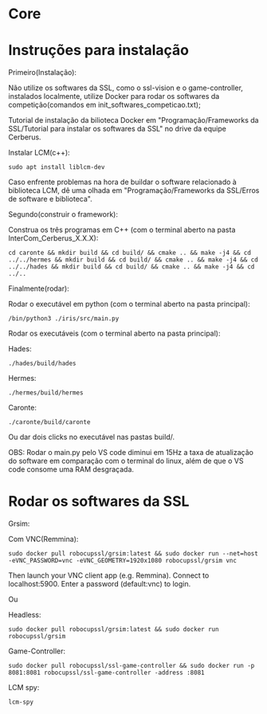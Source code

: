 # Core

# Instruções para instalação

Primeiro(Instalação):

Não utilize os softwares da SSL, como o ssl-vision e o game-controller, instalados localmente, utilize Docker para rodar os softwares da competição(comandos em init_softwares_competicao.txt);

Tutorial de instalação da bilioteca Docker em "Programação/Frameworks da SSL/Tutorial para instalar os softwares da SSL" no drive da equipe Cerberus.
	
	
Instalar LCM(c++):

	sudo apt install liblcm-dev
		
Caso enfrente problemas na hora de buildar o software relacionado à biblioteca LCM, dê uma olhada em "Programação/Frameworks da SSL/Erros de software e biblioteca".


Segundo(construir o framework):

Construa os três programas em C++ (com o terminal aberto na pasta InterCom_Cerberus_X.X.X):

	cd caronte && mkdir build && cd build/ && cmake .. && make -j4 && cd ../../hermes && mkdir build && cd build/ && cmake .. && make -j4 && cd ../../hades && mkdir build && cd build/ && cmake .. && make -j4 && cd ../..



Finalmente(rodar):

Rodar o executável em python (com o terminal aberto na pasta principal):
	
	/bin/python3 ./iris/src/main.py

Rodar os executáveis (com o terminal aberto na pasta principal):

Hades:

	./hades/build/hades
Hermes:

	./hermes/build/hermes
Caronte:

	./caronte/build/caronte

Ou dar dois clicks no executável nas pastas build/.
	
OBS: Rodar o main.py pelo VS code diminui em 15Hz a taxa de atualização do software em comparação com o terminal do linux, além de que o VS code consome uma RAM desgraçada.

# Rodar os softwares da SSL

Grsim:

Com VNC(Remmina): 
	
	sudo docker pull robocupssl/grsim:latest && sudo docker run --net=host -eVNC_PASSWORD=vnc -eVNC_GEOMETRY=1920x1080 robocupssl/grsim vnc

Then launch your VNC client app (e.g. Remmina).
Connect to localhost:5900.
Enter a password (default:vnc) to login.

Ou

Headless: 
	
	sudo docker pull robocupssl/grsim:latest && sudo docker run robocupssl/grsim


Game-Controller:

	sudo docker pull robocupssl/ssl-game-controller && sudo docker run -p 8081:8081 robocupssl/ssl-game-controller -address :8081


LCM spy:

	lcm-spy

